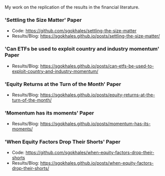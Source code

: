 My work on the replication of the results in the financial literature.  

### 'Settling the Size Matter' Paper  

- Code: https://github.com/sgokhales/settling-the-size-matter  
- Results/Blog: https://sgokhales.github.io/posts/settling-the-size-matter/  

### 'Can ETFs be used to exploit country and industry momentum' Paper

- Results/Blog: https://sgokhales.github.io/posts/can-etfs-be-used-to-exploit-country-and-industry-momentum/

### 'Equity Returns at the Turn of the Month' Paper

- Results/Blog: https://sgokhales.github.io/posts/equity-returns-at-the-turn-of-the-month/   

### 'Momentum has its moments' Paper

- Results/Blog: https://sgokhales.github.io/posts/momentum-has-its-moments/  


### 'When Equity Factors Drop Their Shorts' Paper   

- Code: https://github.com/sgokhales/when-equity-factors-drop-their-shorts   
- Results/Blog: https://sgokhales.github.io/posts/when-equity-factors-drop-their-shorts/    

